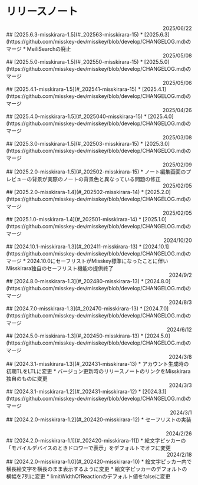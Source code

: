 # リリースノート

<div style="text-align: right;">2025/06/22</div> 
## [2025.6.3-misskirara-1.5](#_202563-misskirara-15)   
* [2025.6.3](https://github.com/misskey-dev/misskey/blob/develop/CHANGELOG.md)のマージ
* MeiliSearchの廃止

<div style="text-align: right;">2025/05/08</div> 
## [2025.5.0-misskirara-1.5](#_202550-misskirara-15)   
* [2025.5.0](https://github.com/misskey-dev/misskey/blob/develop/CHANGELOG.md)のマージ

<div style="text-align: right;">2025/05/06</div> 
## [2025.4.1-misskirara-1.5](#_202541-misskirara-15)   
* [2025.4.1](https://github.com/misskey-dev/misskey/blob/develop/CHANGELOG.md)のマージ

<div style="text-align: right;">2025/04/26</div> 
## [2025.4.0-misskirara-1.5](#_2025040-misskirara-15)   
* [2025.4.0](https://github.com/misskey-dev/misskey/blob/develop/CHANGELOG.md)のマージ

<div style="text-align: right;">2025/03/08</div> 
## [2025.3.0-misskirara-1.5](#_202503-misskirara-15)   
* [2025.3.0](https://github.com/misskey-dev/misskey/blob/develop/CHANGELOG.md)のマージ

<div style="text-align: right;">2025/02/09</div> 
## [2025.2.0-misskirara-1.5](#_202502-misskirara-15)   
* ノート編集画面のプレビューの背景が実際のノートの背景色と異なっている問題の修正   

<div style="text-align: right;">2025/02/05</div> 
## [2025.2.0-misskirara-1.4](#_202502-misskirara-14)   
* [2025.2.0](https://github.com/misskey-dev/misskey/blob/develop/CHANGELOG.md)のマージ

<div style="text-align: right;">2025/02/05</div> 
## [2025.1.0-misskirara-1.4](#_202501-misskirara-14)   
* [2025.1.0](https://github.com/misskey-dev/misskey/blob/develop/CHANGELOG.md)のマージ

<div style="text-align: right;">2024/10/20</div> 
## [2024.10.1-misskirara-1.3](#_202411-misskirara-13)   
* [2024.10.1](https://github.com/misskey-dev/misskey/blob/develop/CHANGELOG.md)のマージ
* 2024.10.0にセーフリストがMisskey標準になったことに伴いMisskirara独自のセーフリスト機能の提供終了   

<div style="text-align: right;">2024/9/2</div> 
## [2024.8.0-misskirara-1.3](#_202480-misskirara-13)   
* [2024.8.0](https://github.com/misskey-dev/misskey/blob/develop/CHANGELOG.md)のマージ

<div style="text-align: right;">2024/8/3</div> 
## [2024.7.0-misskirara-1.3](#_202470-misskirara-13)   
* [2024.7.0](https://github.com/misskey-dev/misskey/blob/develop/CHANGELOG.md)のマージ  

<div style="text-align: right;">2024/6/12</div> 
## [2024.5.0-misskirara-1.3](#_202450-misskirara-13)   
* [2024.5.0](https://github.com/misskey-dev/misskey/blob/develop/CHANGELOG.md)のマージ  
　  
　  
 
<div style="text-align: right;">2024/3/8</div> 
## [2024.3.1-misskirara-1.3](#_202431-misskirara-13)   
* アカウント生成時の初期TLをLTLに変更
* バージョン更新時のリリースノートのリンクをMisskirara独自のものに変更
　  
　  
 
<div style="text-align: right;">2024/3/3</div> 
## [2024.3.1-misskirara-1.2](#_202431-misskirara-12)   
* [2024.3.1](https://github.com/misskey-dev/misskey/blob/develop/CHANGELOG.md)のマージ  
　  
　  
    
<div style="text-align: right;">2024/3/1</div> 
## [2024.2.0-misskirara-1.2](#_202420-misskirara-12)
* セーフリストの実装  
　  
　  

  
<div style="text-align: right;">2024/2/26</div> 
## [2024.2.0-misskirara-1.1](#_202420-misskirara-11])
* 絵文字ピッカーの「モバイルデバイスのときドロワーで表示」をデフォルトでオフに変更
　  
　  

  
<div style="text-align: right;">2024/2/18</div> 
## [2024.2.0-misskirara-1.0](#_202420-misskirara-10)
* 絵文字ピッカー内で横長絵文字を横長のまま表示するように変更
* 絵文字ピッカーのデフォルトの横幅を7列に変更
* limitWidthOfReactionのデフォルト値をfalseに変更 
　  
　  

  
